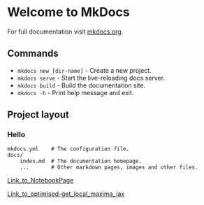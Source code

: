 # Welcome to MkDocs

For full documentation visit [mkdocs.org](https://www.mkdocs.org).

## Commands

* `mkdocs new [dir-name]` - Create a new project.
* `mkdocs serve` - Start the live-reloading docs server.
* `mkdocs build` - Build the documentation site.
* `mkdocs -h` - Print help message and exit.



## Project layout
### Hello

    mkdocs.yml    # The configuration file.
    docs/
        index.md  # The documentation homepage.
        ...       # Other markdown pages, images and other files.

[Link_to_NotebookPage](code/setup/notebook.md#notebook-page)

[Link_to_optimised-get_local_maxima_jax](code/find_spots/detect.md#iss.find_spots.detect_optimised.get_local_maxima_jax)
